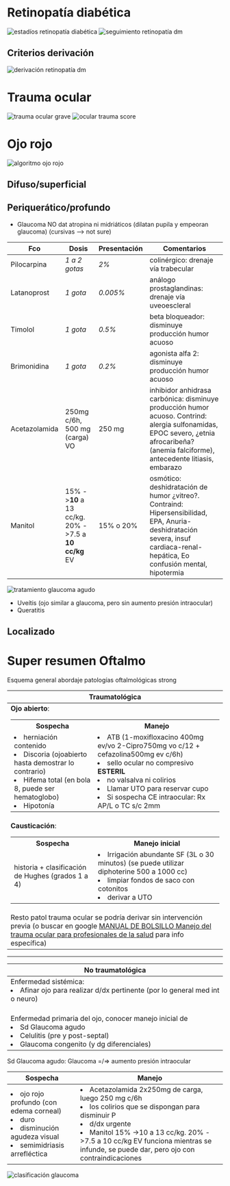 # Retinopatía diabética

![estadíos retinopatía diabética](estadíos_retinopatía%20diabética.jpeg)
![seguimiento retinopatía dm](retinopatía_dm_seguimiento.jpeg)

## Criterios derivación

![derivación retinopatía dm](derivacion_retinopatia_dm.png)
# Trauma ocular
![trauma ocular grave](image.png)
![ocular trauma score](ocular_trauma_score.jpeg)
# Ojo rojo

![algoritmo ojo rojo](/ojo%20rojo%20diagnóstico%20diferencial.png)


## Difuso/superficial

## Periquerático/profundo
- Glaucoma 
NO dat atropina ni midriáticos (dilatan pupila y empeoran glaucoma)
(cursivas --> not sure)

| Fco | Dosis | Presentación | Comentarios |
|---|---|---|---|
| Pilocarpina | *1 a 2 gotas* | *2%* | colinérgico: drenaje vía trabecular |
| Latanoprost | *1 gota* | *0.005%* | análogo prostaglandinas: drenaje vía uveoescleral  |
| Timolol | *1 gota* | *0.5%* | beta bloqueador: disminuye producción humor acuoso |
| Brimonidina | *1 gota* | *0.2%* | agonista alfa 2: disminuye producción humor acuoso |
| Acetazolamida | 250mg c/6h, 500 mg (carga) VO| 250 mg | inhibidor anhidrasa carbónica: disminuye producción humor acuoso. Contrind: alergia sulfonamidas, EPOC severo, ¿etnia afrocaribeña? (anemia falciforme), antecedente litiasis, embarazo |
| Manitol | 15% ->**10** a 13 cc/kg. 20% ->7.5 a **10 cc/kg** EV| 15% o 20% | osmótico: deshidratación de humor ¿vitreo?. Contraind: Hipersensibilidad, EPA, Anuria-deshidratación severa, insuf cardiaca-renal-hepática, Eo confusión mental, hipotermia |

![tratamiento glaucoma agudo](tratamiento_glaucoma_agudo.png)

- Uveítis (ojo similar a glaucoma, pero sin aumento presión intraocular)
- Queratitis
## Localizado

# Super resumen Oftalmo
Esquema general abordaje patologías oftalmológicas
strong

| Traumatológica |
|---|
| **Ojo abierto**: <table><tr><th>Sospecha</th><th>Manejo</th></tr><tr><td><li>herniación contenido</li><li>Discoria (ojoabierto hasta demostrar lo contrario)</li><li>Hifema total (en bola 8, puede ser hematoglobo)</li><li>Hipotonía</li></td><td><li>ATB (1-moxifloxacino 400mg ev/vo 2-Cipro750mg vo c/12 + cefazolina500mg ev c/6h)</li><li> sello ocular no compresivo **ESTERIL**</li> <li>no valsalva ni colirios</li><li>Llamar UTO para reservar cupo</li><li>Si sospecha CE intraocular: Rx AP/L o TC s/c 2mm</li></td></tr></table>|
| **Causticación**: <table><tr><th>Sospecha</th><th>Manejo inicial</th></tr><tr><td>historia + clasificación de Hughes (grados 1 a 4)</td><td><li>Irrigación abundante SF (3L o 30 minutos) (se puede utilizar diphoterine 500 a 1000 cc)</li><li>limpiar fondos de saco con cotonitos</li><li>derivar a UTO</li></td></tr></table> |
| Resto patol trauma ocular se podría derivar sin intervención previa (o buscar en google [MANUAL DE BOLSILLO Manejo del trauma ocular para profesionales de la salud](https://enfermeriachl.files.wordpress.com/2019/11/manual-de-bolsillo_trauma-ocular.pdf) para info específica) |


--------

| No traumatológica |
|---|
| Enfermedad sistémica:</br> <li>Afinar ojo para realizar d/dx pertinente (por lo general med int o neuro)</li>  </br> |
| Enfermedad primaria del ojo, conocer manejo inicial de <li>Sd Glaucoma agudo</li><li>Celulitis (pre y post-septal)</li><li>Glaucoma congenito (y dg diferenciales)</li> |

Sd Glaucoma agudo:
Glaucoma =/=> aumento presión intraocular

| Sospecha | Manejo |
|---|---|
|<li>ojo rojo profundo (con edema corneal)</li><li>duro</li><li>disminución agudeza visual</li><li>semimidriasis arrefléctica</li> | <li>Acetazolamida 2x250mg de carga, luego 250 mg c/6h</li><li>los colirios que se dispongan para disminuir P</li><li>d/dx urgente</li><li>Manitol 15% ->10 a 13 cc/kg. 20% ->7.5 a 10 cc/kg EV funciona mientras se infunde, se puede dar, pero ojo con contraindicaciones</li> |

![clasificación glaucoma](clasificacion_glaucoma.jpeg)